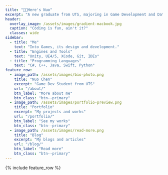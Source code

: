 ```yaml
---
title: "👋🏼Here's Nuo"
excerpt: "A new graduate from UTS, majoring in Game Development and Data Analytics."
header:
  overlay_image: /assets/images/gradient-macbook.jpg
  caption: "Coding is fun, ain't it?"
  classes: wide
sidebar:
  - title: "Me"
    text: "Into Games, its design and development."
  - title: "Engines and Tools"
    text: "Unity, UE4/5, XCode, Git, IDEs"
  - title: "Programming Languages"
    text: "C#, C++, Java, Swift, Python"
feature_row:
  - image_path: /assets/images/bio-photo.png
    title: "Nuo Chen"
    excerpt: "Game Dev Student from UTS"
    url: "/about/"
    btn_label: "More about me"
    btn_class: "btn--primary"
  - image_path: /assets/images/portfolio-preview.png
    title: "Portfolio"
    excerpt: "My projects and works"
    url: "/portfolio/"
    btn_label: "See my works"
    btn_class: "btn--primary"
  - image_path: /assets/images/read-more.png
    title: "Blog"
    excerpt: "My blogs and articles"
    url: "/blog/"
    btn_label: "Read more"
    btn_class: "btn--primary"
---
```


{% include feature_row %}
